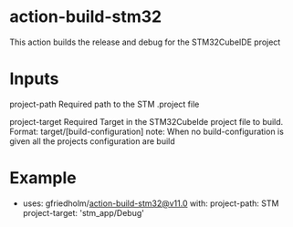 # action-build-stm32
This action builds the release and debug for the STM32CubeIDE project 

# Inputs 
project-path 
Required path to the STM .project file

project-target
Required Target in the STM32CubeIde project file to build. Format: target/[build-configuration]
note: When no build-configuration is given all the projects configuration are build


# Example
- uses: gfriedholm/action-build-stm32@v11.0
  with:
    project-path: STM
    project-target: 'stm_app/Debug' 

